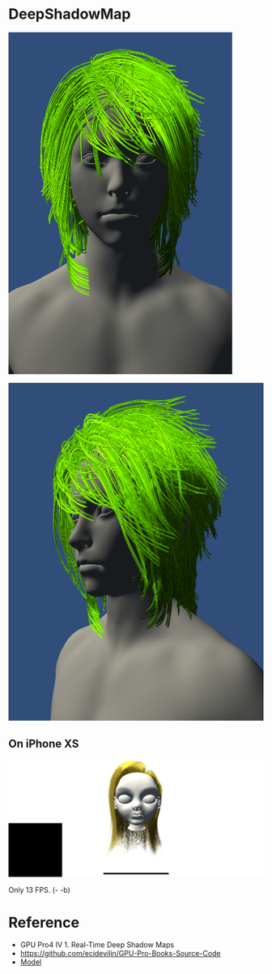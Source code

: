 # DeepShadowMap


![Front](Pic/Hair3.png)


![45](Pic/Hair2.png)

## On iPhone XS

![ipxs](Pic/ipxs.png)

Only 13 FPS. (- -b)

# Reference

* GPU Pro4 IV 1. Real-Time Deep Shadow Maps
* https://github.com/ecidevilin/GPU-Pro-Books-Source-Code
* [Model](https://3dexport.com/free-3dmodel-girl-head-free-190960.htm)